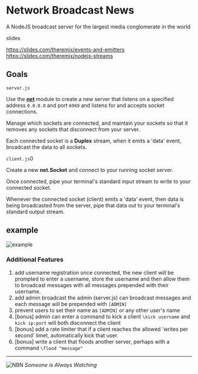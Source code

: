 # Network Broadcast News
A NodeJS broadcast server for the largest media conglomerate in the world

slides

https://slides.com/theremix/events-and-emitters
https://slides.com/theremix/nodejs-streams


## Goals

`server.js`

Use the [**net**](https://nodejs.org/api/net.html) module to create a new server that listens on a specified address `0.0.0.0` and port `6969` and listens for and accepts socket connections.

Manage which sockets are connected, and maintain your sockets so that it removes any sockets that disconnect from your server.

Each connected socket is a **Duplex** stream, when it emits a 'data' event, broadcast the data to all sockets.

`client.js`0

Create a new **net.Socket** and connect to your running socket server.

Once connected, pipe your terminal's standard input stream to write to your connected socket.

Whenever the connected socket (client) emits a 'data' event, then data is being broadcasted from the server, pipe that data out to your terminal's standard output stream.

## example

![example](example.gif)

### Additional Features

1. add username registration
   once connected, the new client will be prompted to enter a username, store the username and then allow them to broadcast messages with all messages prepended with their username.
1. add admin broadcast
   the admin (server.js) can broadcast messages and each message will be prepended with `[ADMIN]`
1. prevent users to set their name as `[ADMIN]` or any other user's name
1. [bonus] admin can enter a command to kick a client `\kick username` and `kick ip:port` will both disconnect the client
1. [bonus] add a rate limiter that if a client reaches the allowed 'writes per second' limet, automatically kick that user.
1. [bonus] write a client that floods another server, perhaps with a command `\flood "message"`

---

![NBN](http://vignette3.wikia.nocookie.net/ancur/images/f/f9/NBN_Logo.png/revision/latest/scale-to-width/150?cb=20141010171752)
_Someone is Always Watching_
